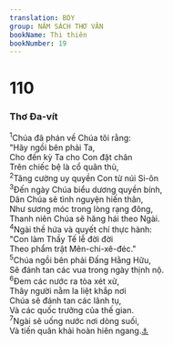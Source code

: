 ```yaml
---
translation: BDY
group: NĂM SÁCH THƠ VĂN
bookName: Thi thiên 
bookNumber: 19
---
```


<div class="title"><h1>110</h1><h3>Thơ Đa-vít</h3></div>
<span class="verse thi_110_1"><sup>1</sup>Chúa đã phán về Chúa tôi rằng:<br/>&#34;Hãy ngồi bên phải Ta,<br/>Cho đến kỳ Ta cho Con đặt chân<br/>Trên chiếc bệ là cổ quân thù,<br/></span>
<span class="verse thi_110_2"><sup>2</sup>Tăng cường uy quyền Con từ núi Si-ôn<br/></span>
<span class="verse thi_110_3"><sup>3</sup>Đến ngày Chúa biểu dương quyền bính,<br/>Dân Chúa sẽ tình nguyện hiến thân,<br/>Như sương móc trong lòng rạng đông,<br/>Thanh niên Chúa sẽ hăng hái theo Ngài.<br/></span>
<span class="verse thi_110_4"><sup>4</sup>Ngài thề hứa và quyết chí thực hành:<br/>&#34;Con làm Thầy Tế lễ đời đời<br/>Theo phẩm trật Mên-chi-xê-đéc.&#34;<br/></span>
<span class="verse thi_110_5"><sup>5</sup>Chúa ngồi bên phải Đấng Hằng Hữu,<br/>Sẽ đánh tan các vua trong ngày thịnh nộ.<br/></span>
<span class="verse thi_110_6"><sup>6</sup>Đem các nước ra tòa xét xử,<br/>Thây người nằm la liệt khắp nơi<br/>Chúa sẽ đánh tan các lãnh tụ,<br/>Và các quốc trưởng của thế gian.<br/></span>
<span class="verse thi_110_7"><sup>7</sup>Ngài sẽ uống nước nơi dòng suối,<br/>Và tiến quân khải hoàn hiên ngang.<a href="#" data-toggle="tooltip" data-placement="bottom" title="Nt như thế Ngài sẽ ngước đầu lên">⚓</a></span>
